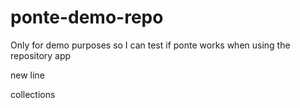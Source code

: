# ponte-demo-repo
Only for demo purposes so I can test if ponte works when using the repository app

new line

collections
